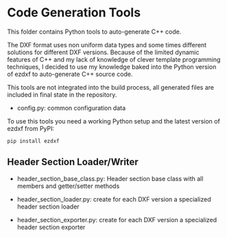 # Code Generation Tools

This folder contains Python tools to auto-generate C++ code.

The DXF format uses non uniform data types and some times different
solutions for different DXF versions. Because of the limited dynamic 
features of C++ and my lack of knowledge of clever template programming 
techniques, I decided to use my knowledge baked into the Python version 
of ezdxf to auto-generate C++ source code.

This tools are not integrated into the build process, all generated files
are included in final state in the repository.

- config.py: common configuration data

To use this tools you need a working Python setup and the latest version of
ezdxf from PyPI:
```
pip install ezdxf

```

## Header Section Loader/Writer

- header_section_base_class.py: Header section base class with all 
  members and getter/setter methods
  
- header_section_loader.py: create for each DXF version a specialized 
  header section loader
  
- header_section_exporter.py: create for each DXF version a specialized
  header section exporter